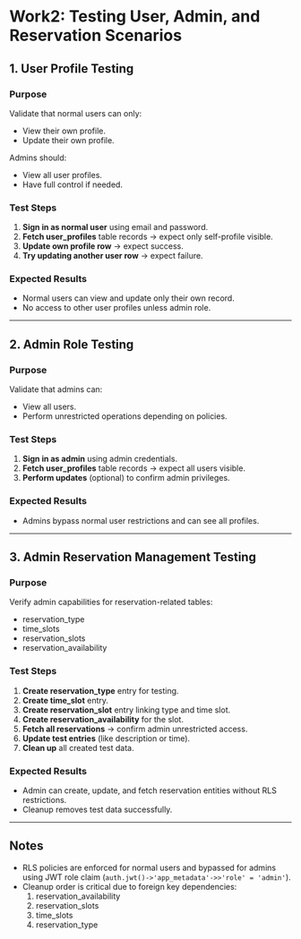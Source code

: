 # Work2: Testing User, Admin, and Reservation Scenarios

## 1. User Profile Testing

### Purpose

Validate that normal users can only:

- View their own profile.
- Update their own profile.

Admins should:

- View all user profiles.
- Have full control if needed.

### Test Steps

1. **Sign in as normal user** using email and password.
2. **Fetch user_profiles** table records → expect only self-profile visible.
3. **Update own profile row** → expect success.
4. **Try updating another user row** → expect failure.

### Expected Results

- Normal users can view and update only their own record.
- No access to other user profiles unless admin role.

---

## 2. Admin Role Testing

### Purpose

Validate that admins can:

- View all users.
- Perform unrestricted operations depending on policies.

### Test Steps

1. **Sign in as admin** using admin credentials.
2. **Fetch user_profiles** table records → expect all users visible.
3. **Perform updates** (optional) to confirm admin privileges.

### Expected Results

- Admins bypass normal user restrictions and can see all profiles.

---

## 3. Admin Reservation Management Testing

### Purpose

Verify admin capabilities for reservation-related tables:

- reservation_type
- time_slots
- reservation_slots
- reservation_availability

### Test Steps

1. **Create reservation_type** entry for testing.
2. **Create time_slot** entry.
3. **Create reservation_slot** entry linking type and time slot.
4. **Create reservation_availability** for the slot.
5. **Fetch all reservations** → confirm admin unrestricted access.
6. **Update test entries** (like description or time).
7. **Clean up** all created test data.

### Expected Results

- Admin can create, update, and fetch reservation entities without RLS restrictions.
- Cleanup removes test data successfully.

---

## Notes

- RLS policies are enforced for normal users and bypassed for admins using JWT role claim (`auth.jwt()->'app_metadata'->>'role' = 'admin'`).
- Cleanup order is critical due to foreign key dependencies:
  1. reservation_availability
  2. reservation_slots
  3. time_slots
  4. reservation_type
